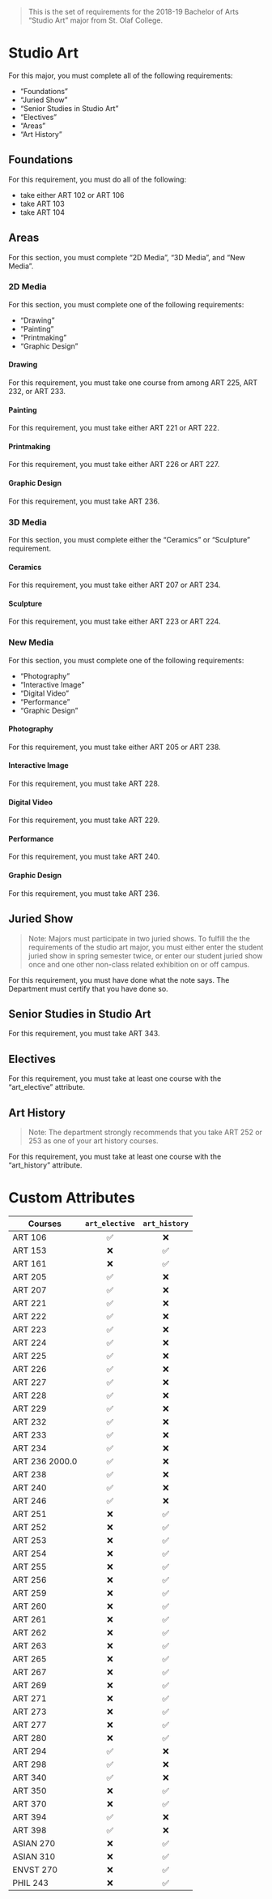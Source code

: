 > This is the set of requirements for the 2018-19 Bachelor of Arts “Studio Art” major from St. Olaf College.

# Studio Art
For this major, you must complete all of the following requirements:

- “Foundations”
- “Juried Show”
- “Senior Studies in Studio Art”
- “Electives”
- “Areas”
- “Art History”

## Foundations
For this requirement, you must do all of the following:

- take either ART 102 or ART 106
- take ART 103
- take ART 104


## Areas
For this section, you must complete “2D Media”, “3D Media”, and “New Media”.

### 2D Media
For this section, you must complete one of the following requirements:

- “Drawing”
- “Painting”
- “Printmaking”
- “Graphic Design”

#### Drawing
For this requirement, you must take one course from among ART 225, ART 232, or ART 233.

#### Painting
For this requirement, you must take either ART 221 or ART 222.

#### Printmaking
For this requirement, you must take either ART 226 or ART 227.

#### Graphic Design
For this requirement, you must take ART 236.

### 3D Media
For this section, you must complete either the “Ceramics” or “Sculpture” requirement.

#### Ceramics
For this requirement, you must take either ART 207 or ART 234.

#### Sculpture
For this requirement, you must take either ART 223 or ART 224.

### New Media
For this section, you must complete one of the following requirements:

- “Photography”
- “Interactive Image”
- “Digital Video”
- “Performance”
- “Graphic Design”

#### Photography
For this requirement, you must take either ART 205 or ART 238.

#### Interactive Image
For this requirement, you must take ART 228.

#### Digital Video
For this requirement, you must take ART 229.

#### Performance
For this requirement, you must take ART 240.

#### Graphic Design
For this requirement, you must take ART 236.


## Juried Show
> Note: Majors must participate in two juried shows. To fulfill the the requirements of the studio art major, you must either enter the student juried show in spring semester twice, or enter our student juried show once and one other non-class related exhibition on or off campus.

For this requirement, you must have done what the note says. The Department must certify that you have done so.


## Senior Studies in Studio Art
For this requirement, you must take ART 343.


## Electives
For this requirement, you must take at least one course with the “art_elective” attribute.


## Art History
> Note: The department strongly recommends that you take ART 252 or 253 as one of your art history courses.

For this requirement, you must take at least one course with the “art_history” attribute.

# Custom Attributes

Courses | `art_elective` | `art_history`
--- | :---: | :---:
ART 106 | ✅ | ❌
ART 153 | ❌ | ✅
ART 161 | ❌ | ✅
ART 205 | ✅ | ❌
ART 207 | ✅ | ❌
ART 221 | ✅ | ❌
ART 222 | ✅ | ❌
ART 223 | ✅ | ❌
ART 224 | ✅ | ❌
ART 225 | ✅ | ❌
ART 226 | ✅ | ❌
ART 227 | ✅ | ❌
ART 228 | ✅ | ❌
ART 229 | ✅ | ❌
ART 232 | ✅ | ❌
ART 233 | ✅ | ❌
ART 234 | ✅ | ❌
ART 236 2000.0 | ✅ | ❌
ART 238 | ✅ | ❌
ART 240 | ✅ | ❌
ART 246 | ✅ | ❌
ART 251 | ❌ | ✅
ART 252 | ❌ | ✅
ART 253 | ❌ | ✅
ART 254 | ❌ | ✅
ART 255 | ❌ | ✅
ART 256 | ❌ | ✅
ART 259 | ❌ | ✅
ART 260 | ❌ | ✅
ART 261 | ❌ | ✅
ART 262 | ❌ | ✅
ART 263 | ❌ | ✅
ART 265 | ❌ | ✅
ART 267 | ❌ | ✅
ART 269 | ❌ | ✅
ART 271 | ❌ | ✅
ART 273 | ❌ | ✅
ART 277 | ❌ | ✅
ART 280 | ❌ | ✅
ART 294 | ✅ | ❌
ART 298 | ✅ | ❌
ART 340 | ✅ | ❌
ART 350 | ❌ | ✅
ART 370 | ❌ | ✅
ART 394 | ✅ | ❌
ART 398 | ✅ | ❌
ASIAN 270 | ❌ | ✅
ASIAN 310 | ❌ | ✅
ENVST 270 | ❌ | ✅
PHIL 243 | ❌ | ✅

